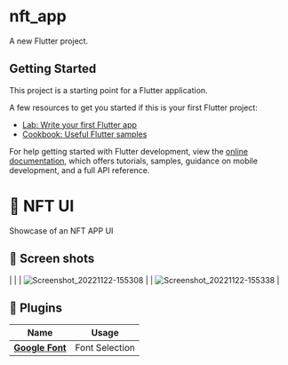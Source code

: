 # nft_app

A new Flutter project.

## Getting Started

This project is a starting point for a Flutter application.

A few resources to get you started if this is your first Flutter project:

- [Lab: Write your first Flutter app](https://docs.flutter.dev/get-started/codelab)
- [Cookbook: Useful Flutter samples](https://docs.flutter.dev/cookbook)

For help getting started with Flutter development, view the
[online documentation](https://docs.flutter.dev/), which offers tutorials,
samples, guidance on mobile development, and a full API reference.


# 📖 NFT UI

Showcase of an NFT APP UI


## 📸 Screen shots

|  |
| ![Screenshot_20221122-155308](https://user-images.githubusercontent.com/61213263/203463395-efeada44-dda1-4750-8886-41953c5698ee.png)  |
| ![Screenshot_20221122-155338](https://user-images.githubusercontent.com/61213263/203463451-fb881a23-76e5-4034-981b-442ccc8ce6bf.png) |


## 🔌 Plugins

| Name                                                    | Usage                                               |
| ------------------------------------------------------- | --------------------------------------------------- |
| [**Google Font**](https://pub.dev/packages/google_fonts)    | Font Selection                                  |
